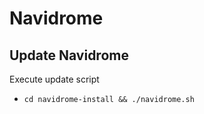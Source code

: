# Navidrome

## Update Navidrome

Execute update script

- `cd navidrome-install && ./navidrome.sh`
